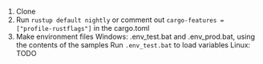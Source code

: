 1. Clone
2. Run `rustup default nightly` or comment out `cargo-features = ["profile-rustflags"]` in the cargo.toml
3. Make environment files
    Windows: .env_test.bat and .env_prod.bat, using the contents of the samples
            Run `.env_test.bat` to load variables
    Linux: TODO
